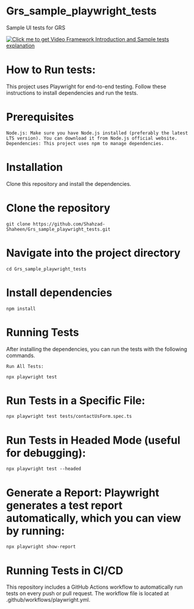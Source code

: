 # Grs_sample_playwright_tests
Sample UI tests for GRS

[![Click me to get Video Framework Introduction and Sample tests explanation](https://drive.google.com/file/d/1jg5FcGFy067YCL-2AvGXAihHZY7dGnk1/view?usp=drive_link)](https://drive.google.com/file/d/1jg5FcGFy067YCL-2AvGXAihHZY7dGnk1/view?usp=drive_link)
# How to Run tests:

This project uses Playwright for end-to-end testing. Follow these instructions to install dependencies and run the tests.
# Prerequisites

    Node.js: Make sure you have Node.js installed (preferably the latest LTS version). You can download it from Node.js official website.
    Dependencies: This project uses npm to manage dependencies.

# Installation

Clone this repository and install the dependencies.

# Clone the repository
    git clone https://github.com/Shahzad-Shaheen/Grs_sample_playwright_tests.git

# Navigate into the project directory
    cd Grs_sample_playwright_tests

# Install dependencies
    npm install

# Running Tests

After installing the dependencies, you can run the tests with the following commands.

    Run All Tests:

    npx playwright test

# Run Tests in a Specific File:

    npx playwright test tests/contactUsForm.spec.ts

# Run Tests in Headed Mode (useful for debugging):

    npx playwright test --headed

# Generate a Report: Playwright generates a test report automatically, which you can view by running:

    npx playwright show-report

# Running Tests in CI/CD

This repository includes a GitHub Actions workflow to automatically run tests on every push or pull request. The workflow file is located at .github/workflows/playwright.yml. 
